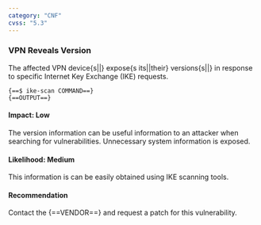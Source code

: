 ```yaml
---
category: "CNF"
cvss: "5.3"
---
```

### VPN Reveals Version
The affected VPN device{s||} expose{s its||their} versions{s||} in response to specific Internet Key Exchange (IKE) requests.

```
{==$ ike-scan COMMAND==}
{==OUTPUT==}
```
#### Impact: Low
The version information can be useful information to an attacker when searching for vulnerabilities. Unnecessary system information is exposed.
#### Likelihood: Medium
This information is can be easily obtained using IKE scanning tools.
#### Recommendation
Contact the {==VENDOR==} and request a patch for this vulnerability.
